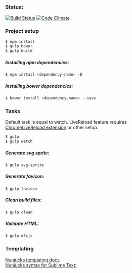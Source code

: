 ### Status:
[![Build Status](https://travis-ci.org/ewape/gulp-boilerplate.svg?branch=nunjucks)](https://travis-ci.org/ewape/gulp-boilerplate)
[![Code Climate](https://codeclimate.com/github/ewape/gulp-boilerplate/badges/gpa.svg)](https://codeclimate.com/github/ewape/gulp-boilerplate)

### Project setup
```sh
$ npm install
$ gulp bower
$ gulp build
```

##### Installing npm dependencies:
```sh
$ npm install <dependency-name> -D
```
##### Installing bower dependencies:
```sh
$ bower install <dependency-name> --save
```

### Tasks
Default task is equal to watch.
LiveReload feature requires <a href="https://chrome.google.com/webstore/detail/livereload/jnihajbhpnppcggbcgedagnkighmdlei" target="_blank">ChromeLiveReload extension</a> or other setup.
```sh
$ gulp
$ gulp watch
```

##### Generate svg sprite:
```sh
$ gulp svg-sprite
```

##### Generate favicon:
```sh
$ gulp favicon
```

##### Clean build files:
```sh
$ gulp clean
```
##### Validate HTML:
```sh
$ gulp w3cjs
```
### Templating
<a href="https://mozilla.github.io/nunjucks/templating.html" target="_blank">Nunjucks templating docs</a><br>
<a href="https://github.com/mogga/sublime-nunjucks/blob/master/Nunjucks.tmLanguage" target="_blank">Nunjucks syntax for Sublime Text:</a>

